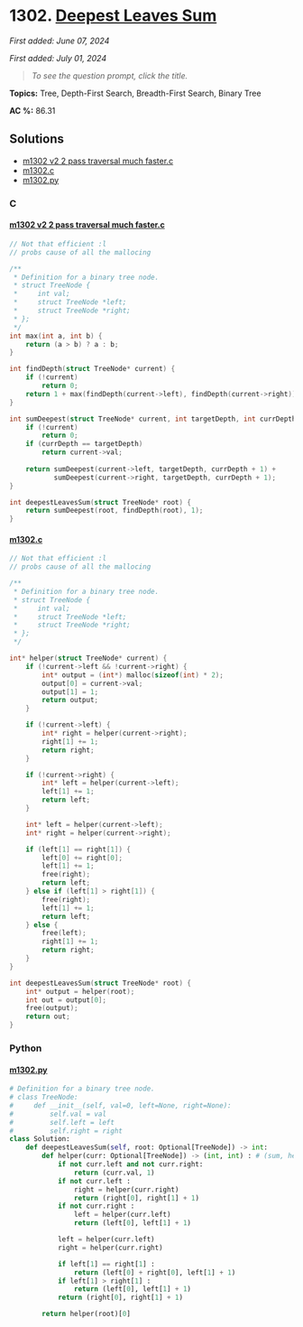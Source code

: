 # 1302. [Deepest Leaves Sum](<https://leetcode.com/problems/deepest-leaves-sum>)

*First added: June 07, 2024*

*First added: July 01, 2024*


> *To see the question prompt, click the title.*

**Topics:** Tree, Depth-First Search, Breadth-First Search, Binary Tree

**AC %:** 86.31


## Solutions

- [m1302 v2 2 pass traversal much faster.c](<../my-submissions/m1302 v2 2 pass traversal much faster.c>)
- [m1302.c](<../my-submissions/m1302.c>)
- [m1302.py](<../my-submissions/m1302.py>)
### C
#### [m1302 v2 2 pass traversal much faster.c](<../my-submissions/m1302 v2 2 pass traversal much faster.c>)
```C
// Not that efficient :l
// probs cause of all the mallocing

/**
 * Definition for a binary tree node.
 * struct TreeNode {
 *     int val;
 *     struct TreeNode *left;
 *     struct TreeNode *right;
 * };
 */
int max(int a, int b) {
    return (a > b) ? a : b;
}

int findDepth(struct TreeNode* current) {
    if (!current) 
        return 0;
    return 1 + max(findDepth(current->left), findDepth(current->right));
}

int sumDeepest(struct TreeNode* current, int targetDepth, int currDepth) {
    if (!current)
        return 0;
    if (currDepth == targetDepth)
        return current->val;
    
    return sumDeepest(current->left, targetDepth, currDepth + 1) + 
           sumDeepest(current->right, targetDepth, currDepth + 1);
}

int deepestLeavesSum(struct TreeNode* root) {
    return sumDeepest(root, findDepth(root), 1);
}
```

#### [m1302.c](<../my-submissions/m1302.c>)
```C
// Not that efficient :l
// probs cause of all the mallocing

/**
 * Definition for a binary tree node.
 * struct TreeNode {
 *     int val;
 *     struct TreeNode *left;
 *     struct TreeNode *right;
 * };
 */

int* helper(struct TreeNode* current) {
    if (!current->left && !current->right) {
        int* output = (int*) malloc(sizeof(int) * 2);
        output[0] = current->val;
        output[1] = 1;
        return output;
    }

    if (!current->left) {
        int* right = helper(current->right);
        right[1] += 1;
        return right;
    }

    if (!current->right) {
        int* left = helper(current->left);
        left[1] += 1;
        return left;
    }

    int* left = helper(current->left);
    int* right = helper(current->right);

    if (left[1] == right[1]) {
        left[0] += right[0];
        left[1] += 1;
        free(right);
        return left;
    } else if (left[1] > right[1]) {
        free(right);
        left[1] += 1;
        return left;
    } else {
        free(left);
        right[1] += 1;
        return right;
    }
}

int deepestLeavesSum(struct TreeNode* root) {
    int* output = helper(root);
    int out = output[0];
    free(output);
    return out;
}
```

### Python
#### [m1302.py](<../my-submissions/m1302.py>)
```Python
# Definition for a binary tree node.
# class TreeNode:
#     def __init__(self, val=0, left=None, right=None):
#         self.val = val
#         self.left = left
#         self.right = right
class Solution:
    def deepestLeavesSum(self, root: Optional[TreeNode]) -> int:
        def helper(curr: Optional[TreeNode]) -> (int, int) : # (sum, height)
            if not curr.left and not curr.right:
                return (curr.val, 1)
            if not curr.left :
                right = helper(curr.right)
                return (right[0], right[1] + 1)
            if not curr.right :
                left = helper(curr.left)
                return (left[0], left[1] + 1)

            left = helper(curr.left)
            right = helper(curr.right)

            if left[1] == right[1] :
                return (left[0] + right[0], left[1] + 1)
            if left[1] > right[1] :
                return (left[0], left[1] + 1)
            return (right[0], right[1] + 1)

        return helper(root)[0]
```

